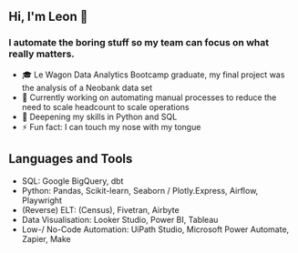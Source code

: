 ## Hi, I'm Leon 👋
### I automate the boring stuff so my team can focus on what really matters.

- 🎓 Le Wagon Data Analytics Bootcamp graduate, my final project was the analysis of a Neobank data set
- 🔭 Currently working on automating manual processes to reduce the need to scale headcount to scale operations
- 🌱 Deepening my skills in Python and SQL
- ⚡ Fun fact: I can touch my nose with my tongue

## Languages and Tools

- SQL: Google BigQuery, dbt
- Python: Pandas, Scikit-learn, Seaborn / Plotly.Express, Airflow, Playwright
- (Reverse) ELT: (Census), Fivetran, Airbyte
- Data Visualisation: Looker Studio, Power BI, Tableau
- Low-/ No-Code Automation: UiPath Studio, Microsoft Power Automate, Zapier, Make
